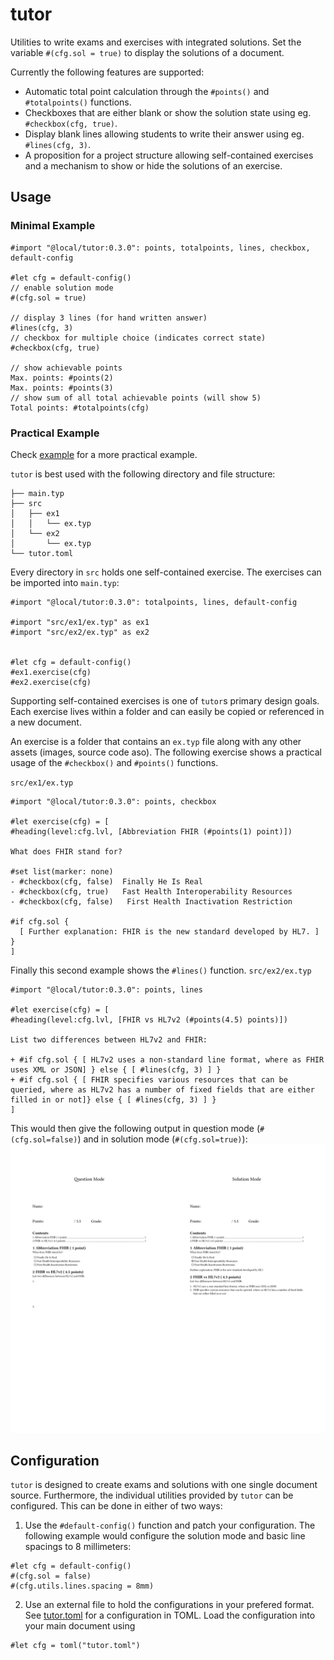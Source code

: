 # tutor

Utilities to write exams and exercises with integrated solutions. Set the variable `#(cfg.sol = true)` to display the solutions of a document.

Currently the following features are supported:

* Automatic total point calculation through the `#points()` and `#totalpoints()` functions.
* Checkboxes that are either blank or show the solution state using eg. `#checkbox(cfg, true)`.
* Display blank lines allowing students to write their answer using eg. `#lines(cfg, 3)`.
* A proposition for a project structure allowing self-contained exercises and a mechanism to show or hide the solutions of an exercise.

## Usage

### Minimal Example

```typst
#import "@local/tutor:0.3.0": points, totalpoints, lines, checkbox, default-config

#let cfg = default-config()
// enable solution mode
#(cfg.sol = true)

// display 3 lines (for hand written answer)
#lines(cfg, 3)
// checkbox for multiple choice (indicates correct state)
#checkbox(cfg, true)

// show achievable points
Max. points: #points(2)
Max. points: #points(3)
// show sum of all total achievable points (will show 5)
Total points: #totalpoints(cfg)
```

### Practical Example

Check [example](https://github.com/rangerjo/tutor/tree/main/example) for a more practical example.

`tutor` is best used with the following directory and file structure:

```
├── main.typ
├── src
│   ├── ex1
│   │   └── ex.typ
│   └── ex2
│       └── ex.typ
└── tutor.toml
```

Every directory in `src` holds one self-contained exercise. The exercises can be imported into `main.typ`:

```typst
#import "@local/tutor:0.3.0": totalpoints, lines, default-config

#import "src/ex1/ex.typ" as ex1
#import "src/ex2/ex.typ" as ex2


#let cfg = default-config()
#ex1.exercise(cfg)
#ex2.exercise(cfg)
```
Supporting self-contained exercises is one of `tutor`s primary design goals. Each exercise lives within a folder and can easily be copied or referenced in a new document.

An exercise is a folder that contains an `ex.typ` file along with any other assets (images, source code aso). The following exercise shows a practical usage of the `#checkbox()` and `#points()` functions.

`src/ex1/ex.typ`
```typst
#import "@local/tutor:0.3.0": points, checkbox

#let exercise(cfg) = [
#heading(level:cfg.lvl, [Abbreviation FHIR (#points(1) point)])

What does FHIR stand for?

#set list(marker: none)
- #checkbox(cfg, false)  Finally He Is Real
- #checkbox(cfg, true)   Fast Health Interoperability Resources
- #checkbox(cfg, false)   First Health Inactivation Restriction

#if cfg.sol {
  [ Further explanation: FHIR is the new standard developed by HL7. ]
}
]
```

Finally this second example shows the `#lines()` function.
`src/ex2/ex.typ`
```typst
#import "@local/tutor:0.3.0": points, lines 

#let exercise(cfg) = [
#heading(level:cfg.lvl, [FHIR vs HL7v2 (#points(4.5) points)])

List two differences between HL7v2 and FHIR:

+ #if cfg.sol { [ HL7v2 uses a non-standard line format, where as FHIR uses XML or JSON] } else { [ #lines(cfg, 3) ] }
+ #if cfg.sol { [ FHIR specifies various resources that can be queried, where as HL7v2 has a number of fixed fields that are either filled in or not]} else { [ #lines(cfg, 3) ] }
]
```

This would then give the following output in question mode (`#(cfg.sol=false)`)
and in solution mode (`#(cfg.sol=true)`):
![Example document in solution mode](https://raw.githubusercontent.com/rangerjo/tutor/main/imgs/example.svg)

## Configuration

`tutor` is designed to create exams and solutions with one single document source. Furthermore, the individual utilities provided by `tutor` can be configured. This can be done in either of two ways:

1. Use the `#default-config()` function and patch your configuration. The following example would configure the solution mode and basic line spacings to 8 millimeters:

```typst
#let cfg = default-config()
#(cfg.sol = false)
#(cfg.utils.lines.spacing = 8mm)
```

2. Use an external file to hold the configurations in your prefered format. See [tutor.toml](https://github.com/rangerjo/tutor/blob/main/example/tutor.toml) for a configuration in TOML. Load the configuration into your main document using
```typst
#let cfg = toml("tutor.toml")
```
